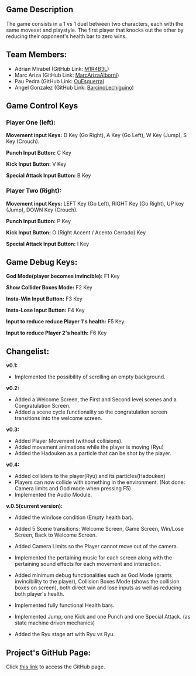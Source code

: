 ## Game Description

The game consists in a 1 vs 1 duel between two characters, each with the same moveset and playstyle. The first player that knocks out the other by reducing their opponent's health bar to zero wins.



## Team Members:

- Adrian Mirabel (GitHub Link: [M1R4B3L](https://github.com/M1R4B3L))
- Marc Ariza (GitHub Link: [MarcArizaAlborni](https://github.com/MarcArizaAlborni))
- Pau Pedra (GitHub Link: [OuEsquerra](https://github.com/OuEsquerra))
- Angel Gonzalez (GitHub Link: [BarcinoLechiguino](https://github.com/BarcinoLechiguino))



## Game Control Keys

### Player One (left):

**Movement input Keys:** D Key (Go Right), A Key (Go Left), W Key (Jump), S Key (Crouch).

**Punch Input Button:** C Key

**Kick Input Button:** V Key

**Special Attack Input Button:** B Key 



### Player Two (Right):

**Movement input Keys:** LEFT Key (Go Left), RIGHT Key (Go Right), UP key (Jump), DOWN Key (Crouch).

**Punch Input Button:** P Key

**Kick Input Button:** O (Right Accent /  Acento Cerrado) Key

**Special Attack Input Button:**  I Key



## Game Debug Keys:

**God Mode(player becomes invincible):** F1 Key

**Show Collider Boxes Mode:** F2 Key

**Insta-Win Input Button:** F3 Key

**Insta-Lose Input Button:** F4 Key

**Input to reduce reduce Player 1's health:** F5 Key

**Input to reduce Player 2's health:** F6 Key



## Changelist:

**v0.1:** 

- Implemented the possibility of scrolling an empty background.

**v0.2:** 

* Added a Welcome Screen, the First and Second level scenes and a Congratulation Screen. 
* Added a scene cycle functionality so the congratulation screen transitions into the welcome screen.

**v0.3:** 

- Added Player Movement (without collisions). 
- Added movement animations while the player is moving (Ryu) 
- Added the Hadouken as a particle that can be shot by the player.

**v0.4:** 

- Added colliders to the player(Ryu) and its particles(Hadouken) 
- Players can now collide with something in the environment. (Not done: Camera limits and God mode when pressing F5)
- Implemented the Audio Module.

**v.0.5(current version):**  

- Added the win/lose condition (Empty health bar).

- Added 5 Scene transitions: Welcome Screen, Game Screen, Win/Lose Screen, Back to Welcome Screen.  

- Added Camera Limits so the Player cannot move out of the camera.

- Implemented the pertaining music for each screen along with the pertaining sound effects for each movement and interaction.

- Added minimum debug functionalities such as God Mode (grants invincibility to the player), Collision Boxes Mode (shows the collision boxes on screen), both direct win and lose inputs as well as reducing both player's health.

- Implemented fully functional Health bars.

- Implemented Jump, one Kick and one Punch and one Special Attack.  (as state machine driven mechanics)

- Added the Ryu stage art with Ryu vs Ryu.

    



## Project's GitHub Page:

Click [this link](<https://github.com/OuEsquerra/Beat-The-Meat-Studio>) to access the GitHub page.